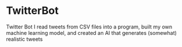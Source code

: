 # TwitterBot
Twitter Bot
I read tweets from CSV files into a program, built my own machine learning model, and created an AI that generates (somewhat) realistic tweets
